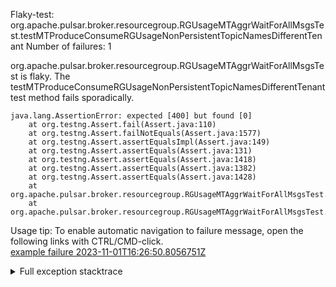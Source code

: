         
Flaky-test: org.apache.pulsar.broker.resourcegroup.RGUsageMTAggrWaitForAllMsgsTest.testMTProduceConsumeRGUsageNonPersistentTopicNamesDifferentTenant
Number of failures: 1

org.apache.pulsar.broker.resourcegroup.RGUsageMTAggrWaitForAllMsgsTest is flaky. The testMTProduceConsumeRGUsageNonPersistentTopicNamesDifferentTenant test method fails sporadically.

```
java.lang.AssertionError: expected [400] but found [0]
	at org.testng.Assert.fail(Assert.java:110)
	at org.testng.Assert.failNotEquals(Assert.java:1577)
	at org.testng.Assert.assertEqualsImpl(Assert.java:149)
	at org.testng.Assert.assertEquals(Assert.java:131)
	at org.testng.Assert.assertEquals(Assert.java:1418)
	at org.testng.Assert.assertEquals(Assert.java:1382)
	at org.testng.Assert.assertEquals(Assert.java:1428)
	at org.apache.pulsar.broker.resourcegroup.RGUsageMTAggrWaitForAllMsgsTest.testProduceConsumeUsageOnRG(RGUsageMTAggrWaitForAllMsgsTest.java:463)
	at org.apache.pulsar.broker.resourcegroup.RGUsageMTAggrWaitForAllMsgsTest.testMTProduceConsumeRGUsageNonPersistentTopicNamesDifferentTenant(RGUsageMTAggrWaitForAllMsgsTest.java:113)
```

Usage tip: To enable automatic navigation to failure message, open the following links with CTRL/CMD-click.  
[example failure 2023-11-01T16:26:50.8056751Z](https://github.com/apache/pulsar/actions/runs/6722104352/job/18269626598#step:11:868)  


<details>
<summary>Full exception stacktrace</summary>
<code><pre>
java.lang.AssertionError: expected [400] but found [0]
	at org.testng.Assert.fail(Assert.java:110)
	at org.testng.Assert.failNotEquals(Assert.java:1577)
	at org.testng.Assert.assertEqualsImpl(Assert.java:149)
	at org.testng.Assert.assertEquals(Assert.java:131)
	at org.testng.Assert.assertEquals(Assert.java:1418)
	at org.testng.Assert.assertEquals(Assert.java:1382)
	at org.testng.Assert.assertEquals(Assert.java:1428)
	at org.apache.pulsar.broker.resourcegroup.RGUsageMTAggrWaitForAllMsgsTest.testProduceConsumeUsageOnRG(RGUsageMTAggrWaitForAllMsgsTest.java:463)
	at org.apache.pulsar.broker.resourcegroup.RGUsageMTAggrWaitForAllMsgsTest.testMTProduceConsumeRGUsageNonPersistentTopicNamesDifferentTenant(RGUsageMTAggrWaitForAllMsgsTest.java:113)
	at java.base/jdk.internal.reflect.NativeMethodAccessorImpl.invoke0(Native Method)
	at java.base/jdk.internal.reflect.NativeMethodAccessorImpl.invoke(NativeMethodAccessorImpl.java:77)
	at java.base/jdk.internal.reflect.DelegatingMethodAccessorImpl.invoke(DelegatingMethodAccessorImpl.java:43)
	at java.base/java.lang.reflect.Method.invoke(Method.java:568)
	at org.testng.internal.invokers.MethodInvocationHelper.invokeMethod(MethodInvocationHelper.java:139)
	at org.testng.internal.invokers.InvokeMethodRunnable.runOne(InvokeMethodRunnable.java:47)
	at org.testng.internal.invokers.InvokeMethodRunnable.call(InvokeMethodRunnable.java:76)
	at org.testng.internal.invokers.InvokeMethodRunnable.call(InvokeMethodRunnable.java:11)
	at java.base/java.util.concurrent.FutureTask.run(FutureTask.java:264)
	at java.base/java.util.concurrent.ThreadPoolExecutor.runWorker(ThreadPoolExecutor.java:1136)
	at java.base/java.util.concurrent.ThreadPoolExecutor$Worker.run(ThreadPoolExecutor.java:635)
	at java.base/java.lang.Thread.run(Thread.java:833)

</pre></code>
</details>

